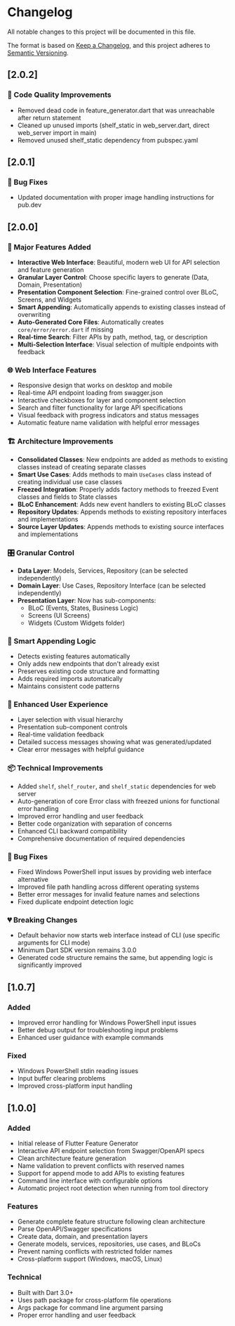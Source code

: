 # Changelog

All notable changes to this project will be documented in this file.

The format is based on [Keep a Changelog](https://keepachangelog.com/en/1.0.0/),
and this project adheres to [Semantic Versioning](https://semver.org/spec/v2.0.0.html).

## [2.0.2]

### 🧹 Code Quality Improvements
- Removed dead code in feature_generator.dart that was unreachable after return statement
- Cleaned up unused imports (shelf_static in web_server.dart, direct web_server import in main)
- Removed unused shelf_static dependency from pubspec.yaml

## [2.0.1]

### 🐛 Bug Fixes
- Updated documentation with proper image handling instructions for pub.dev

## [2.0.0]

### 🎉 Major Features Added
- **Interactive Web Interface**: Beautiful, modern web UI for API selection and feature generation
- **Granular Layer Control**: Choose specific layers to generate (Data, Domain, Presentation)
- **Presentation Component Selection**: Fine-grained control over BLoC, Screens, and Widgets
- **Smart Appending**: Automatically appends to existing classes instead of overwriting
- **Auto-Generated Core Files**: Automatically creates `core/error/error.dart` if missing
- **Real-time Search**: Filter APIs by path, method, tag, or description
- **Multi-Selection Interface**: Visual selection of multiple endpoints with feedback

### 🌐 Web Interface Features
- Responsive design that works on desktop and mobile
- Real-time API endpoint loading from swagger.json
- Interactive checkboxes for layer and component selection
- Search and filter functionality for large API specifications
- Visual feedback with progress indicators and status messages
- Automatic feature name validation with helpful error messages

### 🏗️ Architecture Improvements
- **Consolidated Classes**: New endpoints are added as methods to existing classes instead of creating separate classes
- **Smart Use Cases**: Adds methods to main `UseCases` class instead of creating individual use case classes
- **Freezed Integration**: Properly adds factory methods to freezed Event classes and fields to State classes
- **BLoC Enhancement**: Adds new event handlers to existing BLoC classes
- **Repository Updates**: Appends methods to existing repository interfaces and implementations
- **Source Layer Updates**: Appends methods to existing source interfaces and implementations

### 🎛️ Granular Control
- **Data Layer**: Models, Services, Repository (can be selected independently)
- **Domain Layer**: Use Cases, Repository Interface (can be selected independently)
- **Presentation Layer**: Now has sub-components:
  - BLoC (Events, States, Business Logic)
  - Screens (UI Screens)
  - Widgets (Custom Widgets folder)

### 🔄 Smart Appending Logic
- Detects existing features automatically
- Only adds new endpoints that don't already exist
- Preserves existing code structure and formatting
- Adds required imports automatically
- Maintains consistent code patterns

### 🚀 Enhanced User Experience
- Layer selection with visual hierarchy
- Presentation sub-component controls
- Real-time validation feedback
- Detailed success messages showing what was generated/updated
- Clear error messages with helpful guidance

### 📦 Technical Improvements
- Added `shelf`, `shelf_router`, and `shelf_static` dependencies for web server
- Auto-generation of core Error class with freezed unions for functional error handling
- Improved error handling and user feedback
- Better code organization with separation of concerns
- Enhanced CLI backward compatibility
- Comprehensive documentation of required dependencies

### 🐛 Bug Fixes
- Fixed Windows PowerShell input issues by providing web interface alternative
- Improved file path handling across different operating systems
- Better error messages for invalid feature names and selections
- Fixed duplicate endpoint detection logic

### 💔 Breaking Changes
- Default behavior now starts web interface instead of CLI (use specific arguments for CLI mode)
- Minimum Dart SDK version remains 3.0.0
- Generated code structure remains the same, but appending logic is significantly improved

## [1.0.7]
### Added
- Improved error handling for Windows PowerShell input issues
- Better debug output for troubleshooting input problems
- Enhanced user guidance with example commands

### Fixed
- Windows PowerShell stdin reading issues
- Input buffer clearing problems
- Improved cross-platform input handling

## [1.0.0]

### Added
- Initial release of Flutter Feature Generator
- Interactive API endpoint selection from Swagger/OpenAPI specs
- Clean architecture feature generation
- Name validation to prevent conflicts with reserved names
- Support for append mode to add APIs to existing features
- Command line interface with configurable options
- Automatic project root detection when running from tool directory

### Features
- Generate complete feature structure following clean architecture
- Parse OpenAPI/Swagger specifications
- Create data, domain, and presentation layers
- Generate models, services, repositories, use cases, and BLoCs
- Prevent naming conflicts with restricted folder names
- Cross-platform support (Windows, macOS, Linux)

### Technical
- Built with Dart 3.0+
- Uses path package for cross-platform file operations
- Args package for command line argument parsing
- Proper error handling and user feedback